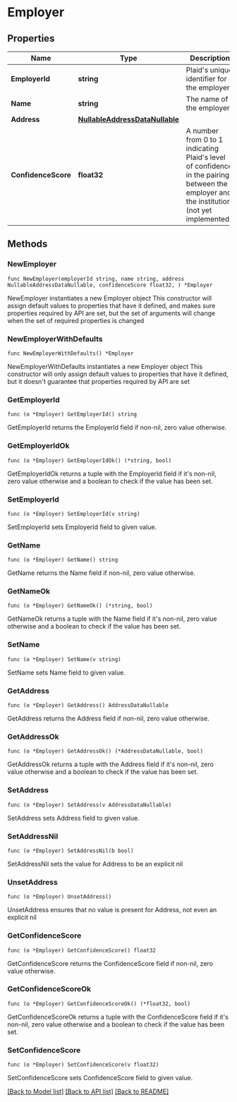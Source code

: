 # Employer

## Properties

Name | Type | Description | Notes
------------ | ------------- | ------------- | -------------
**EmployerId** | **string** | Plaid&#39;s unique identifier for the employer. | 
**Name** | **string** | The name of the employer | 
**Address** | [**NullableAddressDataNullable**](AddressDataNullable.md) |  | 
**ConfidenceScore** | **float32** | A number from 0 to 1 indicating Plaid&#39;s level of confidence in the pairing between the employer and the institution (not yet implemented). | 

## Methods

### NewEmployer

`func NewEmployer(employerId string, name string, address NullableAddressDataNullable, confidenceScore float32, ) *Employer`

NewEmployer instantiates a new Employer object
This constructor will assign default values to properties that have it defined,
and makes sure properties required by API are set, but the set of arguments
will change when the set of required properties is changed

### NewEmployerWithDefaults

`func NewEmployerWithDefaults() *Employer`

NewEmployerWithDefaults instantiates a new Employer object
This constructor will only assign default values to properties that have it defined,
but it doesn't guarantee that properties required by API are set

### GetEmployerId

`func (o *Employer) GetEmployerId() string`

GetEmployerId returns the EmployerId field if non-nil, zero value otherwise.

### GetEmployerIdOk

`func (o *Employer) GetEmployerIdOk() (*string, bool)`

GetEmployerIdOk returns a tuple with the EmployerId field if it's non-nil, zero value otherwise
and a boolean to check if the value has been set.

### SetEmployerId

`func (o *Employer) SetEmployerId(v string)`

SetEmployerId sets EmployerId field to given value.


### GetName

`func (o *Employer) GetName() string`

GetName returns the Name field if non-nil, zero value otherwise.

### GetNameOk

`func (o *Employer) GetNameOk() (*string, bool)`

GetNameOk returns a tuple with the Name field if it's non-nil, zero value otherwise
and a boolean to check if the value has been set.

### SetName

`func (o *Employer) SetName(v string)`

SetName sets Name field to given value.


### GetAddress

`func (o *Employer) GetAddress() AddressDataNullable`

GetAddress returns the Address field if non-nil, zero value otherwise.

### GetAddressOk

`func (o *Employer) GetAddressOk() (*AddressDataNullable, bool)`

GetAddressOk returns a tuple with the Address field if it's non-nil, zero value otherwise
and a boolean to check if the value has been set.

### SetAddress

`func (o *Employer) SetAddress(v AddressDataNullable)`

SetAddress sets Address field to given value.


### SetAddressNil

`func (o *Employer) SetAddressNil(b bool)`

 SetAddressNil sets the value for Address to be an explicit nil

### UnsetAddress
`func (o *Employer) UnsetAddress()`

UnsetAddress ensures that no value is present for Address, not even an explicit nil
### GetConfidenceScore

`func (o *Employer) GetConfidenceScore() float32`

GetConfidenceScore returns the ConfidenceScore field if non-nil, zero value otherwise.

### GetConfidenceScoreOk

`func (o *Employer) GetConfidenceScoreOk() (*float32, bool)`

GetConfidenceScoreOk returns a tuple with the ConfidenceScore field if it's non-nil, zero value otherwise
and a boolean to check if the value has been set.

### SetConfidenceScore

`func (o *Employer) SetConfidenceScore(v float32)`

SetConfidenceScore sets ConfidenceScore field to given value.



[[Back to Model list]](../README.md#documentation-for-models) [[Back to API list]](../README.md#documentation-for-api-endpoints) [[Back to README]](../README.md)


